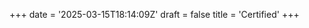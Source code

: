 +++
date = '2025-03-15T18:14:09Z'
draft = false
title = 'Certified'
+++

<center><img src="/images/htb-certified.png" width="500/></center></br>
